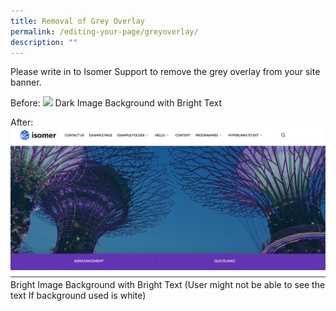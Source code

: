 ```yaml
---
title: Removal of Grey Overlay
permalink: /editing-your-page/greyoverlay/
description: ""
---
```

Please write in to Isomer Support to remove the grey overlay from your site banner.

Before:
![](/images/greyoverlay.png)
Dark Image Background with Bright Text

After:
![](/images/nogreyoverlay.png)
Bright Image Background with Bright Text (User might not be able to see the text If background used is white)